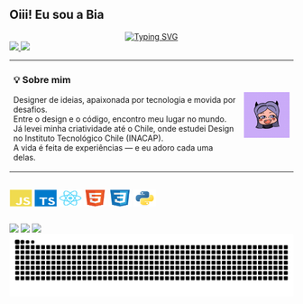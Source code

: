## Oiii! Eu sou a Bia
<div align="center">
  <a href="https://git.io/typing-svg">
    <img src="https://readme-typing-svg.demolab.com?font=Fira+Code&weight=500&size=22&pause=1000&color=FFFFFF&center=true&vCenter=false&random=false&width=524&lines=%E2%8A%B9+Bem-vindo+ao+meu+mundo!+%CB%99%E1%B5%95%CB%99+%E2%8A%B9+" alt="Typing SVG">
  </a>
  
</div>
<div>
  <a href="https://github.com/beatrizparedes">
    <img height=180em" src="https://github-readme-stats.vercel.app/api?username=beatrizparedes&show_icons=true&theme=dracula&include_all_commits=true&count_private=true"/>
    <img height="180em" src="https://github-readme-stats.vercel.app/api/top-langs/?username=beatrizparedes&layout=compact&langs_count=16&theme=dracula"/>
  </a>
</div>

<table>
  <tr>
    <td>
<h3>💡 Sobre mim</h3>

Designer de ideias, apaixonada por tecnologia e movida por desafios.  
Entre o design e o código, encontro meu lugar no mundo.  
Já levei minha criatividade até o Chile, onde estudei Design no Instituto Tecnológico Chile (INACAP).  
A vida é feita de experiências — e eu adoro cada uma delas.

</td>
    <td>
      <img src="bializando.gif" alt="GIF criativo" width="150px">
    </td>
  </tr>
</table>

<div style="display: inline_block"><br>
  <img align="center" alt="Bia-Js" height="30" width="40" src="https://raw.githubusercontent.com/devicons/devicon/master/icons/javascript/javascript-plain.svg">
  <img align="center" alt="Bia-Ts" height="30" width="40" src="https://raw.githubusercontent.com/devicons/devicon/master/icons/typescript/typescript-plain.svg">
  <img align="center" alt="Bia-React" height="30" width="40" src="https://raw.githubusercontent.com/devicons/devicon/master/icons/react/react-original.svg">
  <img align="center" alt="Bia-HTML" height="30" width="40" src="https://raw.githubusercontent.com/devicons/devicon/master/icons/html5/html5-original.svg">
  <img align="center" alt="Bia-CSS" height="30" width="40" src="https://raw.githubusercontent.com/devicons/devicon/master/icons/css3/css3-original.svg">
  <img align="center" alt="Bia-Python" height="30" width="40" src="https://raw.githubusercontent.com/devicons/devicon/master/icons/python/python-original.svg">

</div>
  
  ##
 
<div> 
 	<a href="https://www.twitch.tv/clefofa" target="_blank"><img src="https://img.shields.io/badge/Twitch-9146FF?style=for-the-badge&logo=twitch&logoColor=white" target="_blank"></a>
  <a href = "mailto:beatrizparedes1999@gmail.com"><img src="https://img.shields.io/badge/-Gmail-%23333?style=for-the-badge&logo=gmail&logoColor=white" target="_blank"></a>
  <a href="https://www.linkedin.com/in/beatriz-paredes-do-nascimento-91664a182/" target="_blank"><img src="https://img.shields.io/badge/-LinkedIn-%230077B5?style=for-the-badge&logo=linkedin&logoColor=white" target="_blank"></a> 
  
</div>

<picture>
  <source media="(prefers-color-scheme: dark)" srcset="https://raw.githubusercontent.com/beatrizparedes/beatrizparedes/output/github-contribution-grid-snake-dark.svg">
  <source media="(prefers-color-scheme: light)" srcset="https://raw.githubusercontent.com/beatrizparedes/beatrizparedes/output/github-contribution-grid-snake.svg">
  <img alt="github contribution grid snake animation" src="https://raw.githubusercontent.com/beatrizparedes/beatrizparedes/output/github-contribution-grid-snake.svg">
</picture>

